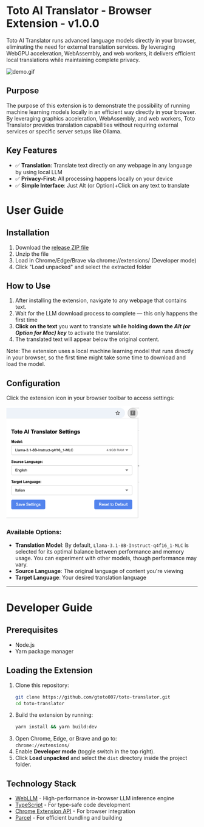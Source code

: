 # Toto AI Translator - Browser Extension  - v1.0.0

Toto AI Translator runs advanced language models directly in your browser, eliminating the need for external translation services. By leveraging WebGPU acceleration, WebAssembly, and web workers, it delivers efficient local translations while maintaining complete privacy.


![demo.gif](images/demo.gif)
## Purpose
The purpose of this extension is to demonstrate the possibility of running machine learning models locally in an efficient way directly in your browser.
By leveraging graphics acceleration, WebAssembly, and web workers, Toto Translator provides translation capabilities without requiring external services or specific server setups like Ollama.


## Key Features

- ✅ **Translation**: Translate text directly on any webpage in any language by using local LLM
- ✅ **Privacy-First**: All processing happens locally on your device
- ✅ **Simple Interface**: Just Alt (or Option)+Click on any text to translate

# User Guide

## Installation
1. Download the [release ZIP file](https://github.com/gtoto007/toto-translator/releases/download/1.0.0/toto-translator-v1.0.0.zip)
2. Unzip the file
3. Load in Chrome/Edge/Brave via chrome://extensions/ (Developer mode)
4. Click "Load unpacked" and select the extracted folder

## How to Use
1.	After installing the extension, navigate to any webpage that contains text.
2.	Wait for the LLM download process to complete — this only happens the first time
3.	**Click on the text** you want to translate **while** **holding down the *Alt (or Option for Mac) key*** to activate the translator.
4.	The translated text will appear below the original content.

Note: The extension uses a local machine learning model that runs directly in your browser, so the first time might take some time to download and load the model.

##  Configuration

Click the extension icon in your browser toolbar to access settings:

<img src="images/setting.jpg" alt="setting.jpg" style="max-width: 350px;" />

### Available Options:

- **Translation Model**: By default, `Llama-3.1-8B-Instruct-q4f16_1-MLC` is selected for its optimal balance between performance and memory usage. You can experiment with other models, though performance may vary.
- **Source Language**: The original language of content you're viewing
- **Target Language**: Your desired translation language

---

# Developer Guide

## Prerequisites

- Node.js
- Yarn package manager

## Loading the Extension
1. Clone this repository:
   ```bash
   git clone https://github.com/gtoto007/toto-translator.git
   cd toto-translator
   ```
2. Build the extension by running:
   ```bash
   yarn install && yarn build:dev
   ```
3. Open Chrome, Edge, or Brave and go to:  
   `chrome://extensions/`
4. Enable **Developer mode** (toggle switch in the top right).
5. Click **Load unpacked** and select the `dist` directory inside the project folder.


## Technology Stack

- [WebLLM](https://github.com/mlc-ai/web-llm) - High-performance in-browser LLM inference engine
- [TypeScript](https://www.typescriptlang.org) - For type-safe code development
- [Chrome Extension API](https://developer.chrome.com/docs/extensions/reference/api) - For browser integration
- [Parcel](https://parceljs.org/) - For efficient bundling and building
